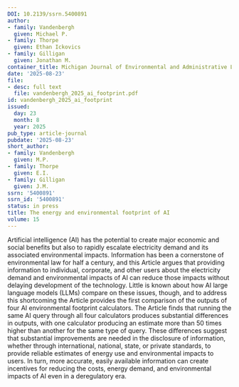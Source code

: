 ```yaml
---
DOI: 10.2139/ssrn.5400891
author:
- family: Vandenbergh
  given: Michael P.
- family: Thorpe
  given: Ethan Ickovics
- family: Gilligan
  given: Jonathan M.
container_title: Michigan Journal of Environmental and Administrative Law
date: '2025-08-23'
file:
- desc: full text
  file: vandenbergh_2025_ai_footprint.pdf
id: vandenbergh_2025_ai_footprint
issued:
  day: 23
  month: 8
  year: 2025
pub_type: article-journal
pubdate: '2025-08-23'
short_author:
- family: Vandenbergh
  given: M.P.
- family: Thorpe
  given: E.I.
- family: Gilligan
  given: J.M.
ssrn: '5400891'
ssrn_id: '5400891'
status: in press
title: The energy and environmental footprint of AI
volume: 15
---
```

Artificial intelligence (AI) has the potential to create major economic and social benefits but also to rapidly escalate electricity demand and its associated environmental impacts. Information has been a cornerstone of environmental law for half a century, and this Article argues that providing information to individual, corporate, and other users about the electricity demand and environmental impacts of AI can reduce those impacts without delaying development of the technology. Little is known about how AI large language models (LLMs) compare on these issues, though, and to address this shortcoming the Article provides the first comparison of the outputs of four AI environmental footprint calculators. The Article finds that running the same AI query through all four calculators produces substantial differences in outputs, with one calculator producing an estimate more than 50 times higher than another for the same type of query. These differences suggest that substantial improvements are needed in the disclosure of information, whether through international, national, state, or private standards, to provide reliable estimates of energy use and environmental impacts to users. In turn, more accurate, easily available information can create incentives for reducing the costs, energy demand, and environmental impacts of AI even in a deregulatory era.
